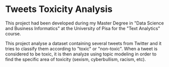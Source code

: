 # Tweets Toxicity Analysis

This project had been developed during my Master Degree in "Data Science and Business Informatics" at the University of Pisa for the "Text Analytics" course.

This project analyse a dataset containing several tweets from Twitter and it tries to classify them according to "toxic" or "non-toxic". When a tweet is considered to be toxic, it is then analyze using topic modeling in order to find the specific area of toxicity (sexism, cyberbullism, racism, etc).
